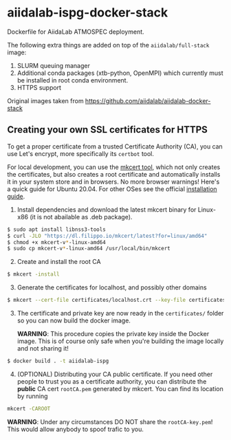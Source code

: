 # aiidalab-ispg-docker-stack
Dockerfile for AiidaLab ATMOSPEC deployment.

The following extra things are added on top of the `aiidalab/full-stack` image:

1. SLURM queuing manager
2. Additional conda packages (xtb-python, OpenMPI)
   which currently must be installed in root conda environment.
3. HTTPS support

Original images taken from https://github.com/aiidalab/aiidalab-docker-stack

## Creating your own SSL certificates for HTTPS

To get a proper certificate from a trusted Certificate Authority (CA),
you can use Let's encrypt, more specifically its `certbot` tool.

For local development, you can use the [mkcert tool](https://mkcert.dev),
which not only creates the certificates, but also creates a root certificate
and automatically installs it in your system store and in browsers.
No more browser warnings! Here's a quick guide for Ubuntu 20.04.
For other OSes see the official [installation guide](https://github.com/FiloSottile/mkcert#installation).

1. Install dependencies and download the latest mkcert binary for Linux-x86 (it is not abailable as .deb package).
```sh
$ sudo apt install libnss3-tools
$ curl -JLO "https://dl.filippo.io/mkcert/latest?for=linux/amd64"
$ chmod +x mkcert-v*-linux-amd64
$ sudo cp mkcert-v*-linux-amd64 /usr/local/bin/mkcert
```

2. Create and install the root CA
```sh
$ mkcert -install
```

3. Generate the certificates for localhost, and possibly other domains
```sh
$ mkcert --cert-file certificates/localhost.crt --key-file certificates/localhost.key localhost 127.0.0.1 it096203.users.bris.ac.uk
```

3. The certificate and private key are now ready in the `certificates/` folder
   so you can now build the docker image.

   **WARNING**: This procedure copies the private key inside the Docker image.
   This is of course only safe when you're building the image locally and not sharing it!
```sh
$ docker build . -t aiidalab-ispg
```

4. (OPTIONAL) Distributing your CA public certificate.
If you need other people to trust you as a certificate authority,
you can distribute the **public** CA cert `rootCA.pem` generated by mkcert.
You can find its location by running
```sh
mkcert -CAROOT
```
**WARNING**: Under any circumstances DO NOT share the `rootCA-key.pem`!
This would allow anybody to spoof trafic to you.
